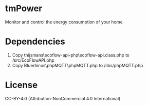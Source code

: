 # tmPower
Monitor and control the energy consumption of your home

# Dependencies
1) Copy thijsmans\ecoflow-api-php\ecoflow-api.class.php to /src/EcoFlowAPI.php
2) Copy Bluerhinos\phpMQTT\phpMQTT.php to /libs/phpMQTT.php

# License
CC-BY-4.0  (Attribution-NonCommercial 4.0 International)
